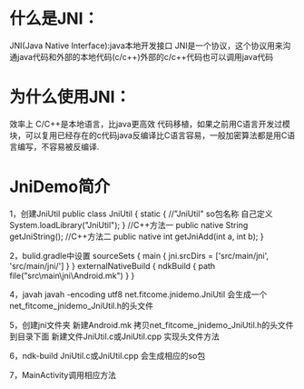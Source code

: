 # 什么是JNI：
  JNI(Java Native Interface):java本地开发接口
  JNI是一个协议，这个协议用来沟通java代码和外部的本地代码(c/c++)外部的c/c++代码也可以调用java代码
# 为什么使用JNI：
 效率上 C/C++是本地语言，比java更高效
 代码移植，如果之前用C语言开发过模块，可以复用已经存在的c代码java反编译比C语言容易，一般加密算法都是用C语言编写，不容易被反编译.
# JniDemo简介
1，创建JniUtil
public class JniUtil
{
    static
    {
        //"JniUtil" so包名称  自己定义
        System.loadLibrary("JniUtil");
    }
    //C++方法一
    public  native String getJniString();
    //C++方法二
    public  native int getJniAdd(int a, int b);
}

2，bulid.gradle中设置
sourceSets { main { jni.srcDirs = ['src/main/jni', 'src/main/jni/'] } }
    externalNativeBuild {
        ndkBuild {
            path file("src\\main\\jni\\Android.mk")
        }
    }
    
4，javah javah -encoding utf8 net.fitcome.jnidemo.JniUtil
会生成一个net_fitcome_jnidemo_JniUtil.h的头文件

5，创建jni文件夹 新建Android.mk 拷贝net_fitcome_jnidemo_JniUtil.h的头文件到目录下面
新建文件JniUtil.c或JniUtil.cpp
实现头文件方法

6，ndk-build JniUtil.c或JniUtil.cpp
会生成相应的so包

7，MainActivity调用相应方法
